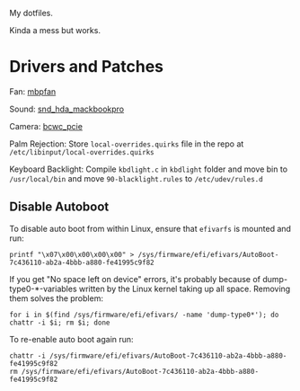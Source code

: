 My dotfiles.

Kinda a mess but works.

# Drivers and Patches
Fan: [mbpfan](https://github.com/linux-on-mac/mbpfan)

Sound: [snd_hda_mackbookpro](https://github.com/davidjo/snd_hda_macbookpro)

Camera: [bcwc_pcie](https://github.com/patjak/facetimehd/wiki) 

Palm Rejection: Store `local-overrides.quirks` file in the repo at `/etc/libinput/local-overrides.quirks`

Keyboard Backlight: Compile `kbdlight.c` in `kbdlight` folder and move bin to `/usr/local/bin` and move `90-blacklight.rules` to `/etc/udev/rules.d`


## Disable Autoboot
To disable auto boot from within Linux, ensure that `efivarfs` is mounted and run:
```
printf "\x07\x00\x00\x00\x00" > /sys/firmware/efi/efivars/AutoBoot-7c436110-ab2a-4bbb-a880-fe41995c9f82
```
If you get "No space left on device" errors, it's probably because of dump-type0-*-variables written by the Linux kernel taking up all space. Removing them solves the problem:
```
for i in $(find /sys/firmware/efi/efivars/ -name 'dump-type0*'); do chattr -i $i; rm $i; done
```
To re-enable auto boot again run:
```
chattr -i /sys/firmware/efi/efivars/AutoBoot-7c436110-ab2a-4bbb-a880-fe41995c9f82
rm /sys/firmware/efi/efivars/AutoBoot-7c436110-ab2a-4bbb-a880-fe41995c9f82
```




